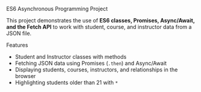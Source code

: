 ES6 Asynchronous Programming Project

This project demonstrates the use of **ES6 classes, Promises, Async/Await, and the Fetch API** to work with student, course, and instructor data from a JSON file.

Features
- Student and Instructor classes with methods
- Fetching JSON data using Promises (`.then`) and Async/Await
- Displaying students, courses, instructors, and relationships in the browser
- Highlighting students older than 21 with `*`